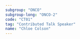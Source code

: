 ```yaml
---
subgroup: "ONCO"
subgroup-long: "ONCO-2"
code: "CT01"
tag: "Contributed Talk Speaker"
name: "Chloe Colson"
---
```

